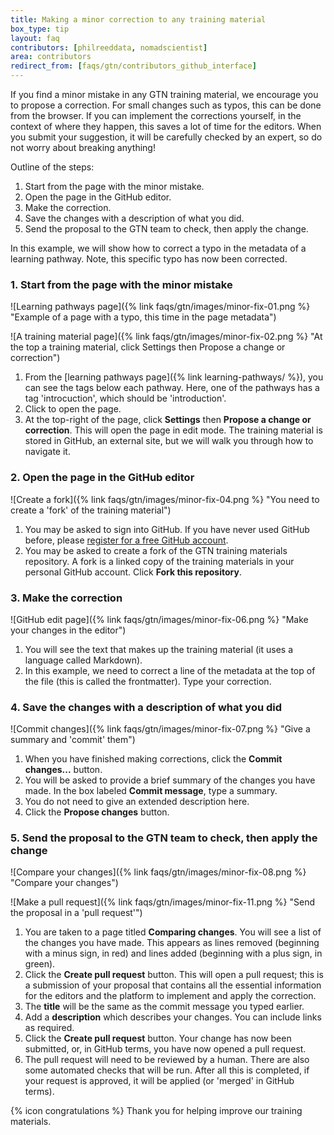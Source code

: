```yaml
---
title: Making a minor correction to any training material
box_type: tip
layout: faq
contributors: [philreeddata, nomadscientist]
area: contributors
redirect_from: [faqs/gtn/contributors_github_interface]
---
```


If you find a minor mistake in any GTN training material, we encourage you to propose a correction. For small changes such as typos, this can be done from the browser. If you can implement the corrections yourself, in the context of where they happen, this saves a lot of time for the editors.  When you submit your suggestion, it will be carefully checked by an expert, so do not worry about breaking anything! 

Outline of the steps:

1. Start from the page with the minor mistake.  
2. Open the page in the GitHub editor.  
3. Make the correction.  
4. Save the changes with a description of what you did.  
5. Send the proposal to the GTN team to check, then apply the change.

In this example, we will show how to correct a typo in the metadata of a learning pathway. Note, this specific typo has now been corrected.

### 1. Start from the page with the minor mistake

![Learning pathways page]({% link faqs/gtn/images/minor-fix-01.png %} "Example of a page with a typo, this time in the page metadata")

![A training material page]({% link faqs/gtn/images/minor-fix-02.png %} "At the top a training material, click Settings then Propose a change or correction")

1. From the [learning pathways page]({% link learning-pathways/ %}), you can see the tags below each pathway. Here, one of the pathways has a tag 'introcuction', which should be 'introduction'. 
2. Click to open the page.
3. At the top-right of the page, click **Settings** then **Propose a change or correction**. This will open the page in edit mode. The training material is stored in GitHub, an external site, but we will walk you through how to navigate it.

### 2. Open the page in the GitHub editor  

![Create a fork]({% link faqs/gtn/images/minor-fix-04.png %} "You need to create a 'fork' of the training material")

1. You may be asked to sign into GitHub. If you have never used GitHub before, please [register for a free GitHub account](https://docs.github.com/en/get-started/start-your-journey/creating-an-account-on-github).
2. You may be asked to create a fork of the GTN training materials repository. A fork is a linked copy of the training materials in your personal GitHub account. Click **Fork this repository**.

### 3. Make the correction  

![GitHub edit page]({% link faqs/gtn/images/minor-fix-06.png %} "Make your changes in the editor")

1. You will see the text that makes up the training material (it uses a language called Markdown).
2. In this example, we need to correct a line of the metadata at the top of the file (this is called the frontmatter). Type your correction.

### 4. Save the changes with a description of what you did

![Commit changes]({% link faqs/gtn/images/minor-fix-07.png %} "Give a summary and 'commit' them")

1. When you have finished making corrections, click the **Commit changes...** button. 
2. You will be asked to provide a brief summary of the changes you have made. In the box labeled **Commit message**, type a summary. 
3. You do not need to give an extended description here.
4. Click the **Propose changes** button.

### 5. Send the proposal to the GTN team to check, then apply the change

![Compare your changes]({% link faqs/gtn/images/minor-fix-08.png %} "Compare your changes")

![Make a pull request]({% link faqs/gtn/images/minor-fix-11.png %} "Send the proposal in a 'pull request'")

1. You are taken to a page titled **Comparing changes**. You will see a list of the changes you have made. This appears as lines removed (beginning with a minus sign, in red) and lines added (beginning with a plus sign, in green).
2. Click the **Create pull request** button. This will open a pull request; this is a submission of your proposal that contains all the essential information for the editors and the platform to implement and apply the correction.
3. The **title** will be the same as the commit message you typed earlier.
4. Add a **description** which describes your changes. You can include links as required.
5. Click the **Create pull request** button. Your change has now been submitted, or, in GitHub terms, you have now opened a pull request. 
6. The pull request will need to be reviewed by a human. There are also some automated checks that will be run. After all this is completed, if your request is approved, it will be applied (or 'merged' in GitHub terms). 

{% icon congratulations %} Thank you for helping improve our training materials.
